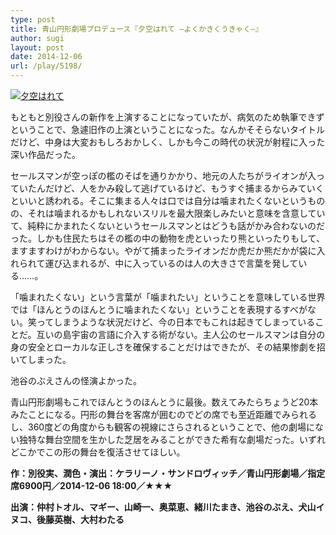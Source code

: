 ```yaml
---
type: post
title: 青山円形劇場プロデュース『夕空はれて —よくかきくうきゃく—』
author: sugi
layout: post
date: 2014-12-06
url: /play/5198/
---
```

<a href="http://i2.wp.com/asharpminor.com/wp-content/uploads/2014/12/hareteA.jpg" onclick="_gaq.push(['_trackEvent', 'outbound-article', 'http://asharpminor.com/wp-content/uploads/2014/12/hareteA.jpg', '']);" ><img src="http://i2.wp.com/asharpminor.com/wp-content/uploads/2014/12/hareteA.jpg?resize=300%2C300" alt="夕空はれて" class="alignleft size-medium wp-image-5199" data-recalc-dims="1" /></a>

もともと別役さんの新作を上演することになっていたが、病気のため執筆できずということで、急遽旧作の上演ということになった。なんかそそらないタイトルだけど、中身は大変おもしろおかしく、しかも今この時代の状況が射程に入った深い作品だった。

セールスマンが空っぽの檻のそばを通りかかり、地元の人たちがライオンが入っていたんだけど、人をかみ殺して逃げているけど、もうすぐ捕まるからみていくといいと誘われる。そこに集まる人々は口では自分は噛まれたくないというものの、それは噛まれるかもしれないスリルを最大限楽しみたいと意味を含意していて、純粋にかまれたくないというセールスマンとはどうも話がかみ合わないのだった。しかも住民たちはその檻の中の動物を虎といったり熊といったりもして、ますますわけがわからない。やがて捕まったライオンだか虎だか熊だかが袋に入れられて運び込まれるが、中に入っているのは人の大きさで言葉を発している……。

「噛まれたくない」という言葉が「噛まれたい」ということを意味している世界では「ほんとうのほんとうに噛まれたくない」ということを表現するすべがない。笑ってしまうような状況だけど、今の日本でもこれは起きてしまっていることだ。互いの島宇宙の言語に介入する術がない。主人公のセールスマンは自分の身の安全とローカルな正しさを確保することだけはできたが、その結果惨劇を招いてしまった。

池谷のぶえさんの怪演よかった。

青山円形劇場もこれでほんとうのほんとうに最後。数えてみたらちょうど20本みたことになる。円形の舞台を客席が囲むのでどの席でも至近距離でみられるし、360度どの角度からも観客の視線にさらされるということで、他の劇場にない独特な舞台空間を生かした芝居をみることができた希有な劇場だった。いずれどこかでこの形の舞台を復活させてほしい。

**作：別役実、潤色・演出：ケラリーノ・サンドロヴィッチ／青山円形劇場／指定席6900円／2014-12-06 18:00／★★★**

**出演：仲村トオル、マギー、山崎一、奥菜恵、緒川たまき、池谷のぶえ、犬山イヌコ、後藤英樹、大村わたる**
